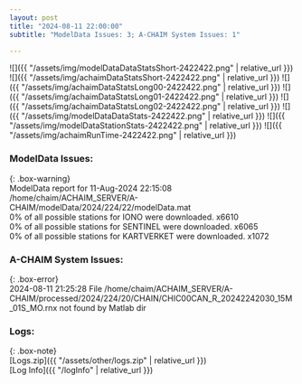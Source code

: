 ```yaml
---
layout: post
title: "2024-08-11 22:00:00"
subtitle: "ModelData Issues: 3; A-CHAIM System Issues: 1"

---
```


![]({{ "/assets/img/modelDataDataStatsShort-2422422.png" | relative_url }})
![]({{ "/assets/img/achaimDataStatsShort-2422422.png" | relative_url }})
![]({{ "/assets/img/achaimDataStatsLong00-2422422.png" | relative_url }})
![]({{ "/assets/img/achaimDataStatsLong01-2422422.png" | relative_url }})
![]({{ "/assets/img/achaimDataStatsLong02-2422422.png" | relative_url }})
![]({{ "/assets/img/modelDataDataStats-2422422.png" | relative_url }})
![]({{ "/assets/img/modelDataStationStats-2422422.png" | relative_url }})
![]({{ "/assets/img/achaimRunTime-2422422.png" | relative_url }})


### ModelData Issues:  
  
{: .box-warning}  
 ModelData report for 11-Aug-2024 22:15:08   
 /home/chaim/ACHAIM_SERVER/A-CHAIM/modelData/2024/224/22/modelData.mat   
 0% of all possible stations for IONO were downloaded. x6610   
 0% of all possible stations for SENTINEL were downloaded. x6065   
 0% of all possible stations for KARTVERKET were downloaded. x1072   
  
### A-CHAIM System Issues:  
  
{: .box-error}  
2024-08-11 21:25:28 File /home/chaim/ACHAIM_SERVER/A-CHAIM/processed/2024/224/20/CHAIN/CHIC00CAN_R_20242242030_15M_01S_MO.rnx not found by Matlab dir  

### Logs:  
  
{: .box-note}  
[Logs.zip]({{ "/assets/other/logs.zip" | relative_url }})  
[Log Info]({{ "/logInfo" | relative_url }})  
